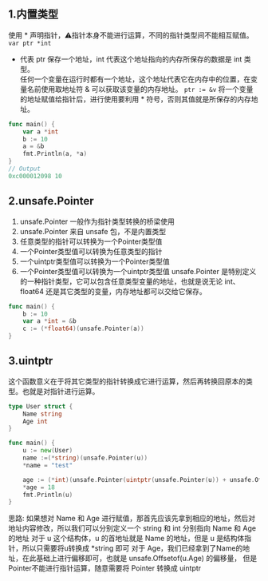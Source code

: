 ## 1.内置类型
使用 * 声明指针，⚠️指针本身不能进行运算，不同的指针类型间不能相互赋值。  
`var ptr *int`  
* 代表 ptr 保存一个地址，int 代表这个地址指向的内存所保存的数据是 int 类型。  
任何一个变量在运行时都有一个地址，这个地址代表它在内存中的位置，在变量名前使用取地址符 & 可以获取该变量的内存地址。
`ptr := &v`
将一个变量的地址赋值给指针后，进行使用要利用 * 符号，否则其值就是所保存的内存地址。
```go
func main() {
	var a *int
	b := 10
	a = &b
	fmt.Println(a, *a)
}
// Output
0xc000012098 10
```
## 2.unsafe.Pointer  
1. unsafe.Pointer 一般作为指针类型转换的桥梁使用
2. unsafe.Pointer 来自 unsafe 包，不是内置类型
3. 任意类型的指针可以转换为一个Pointer类型值
4. 一个Pointer类型值可以转换为任意类型的指针
5. 一个uintptr类型值可以转换为一个Pointer类型值
6. 一个Pointer类型值可以转换为一个uintptr类型值 
unsafe.Pointer 是特别定义的一种指针类型，它可以包含任意类型变量的地址，也就是说无论 int、float64 还是其它类型的变量，内存地址都可以交给它保存。  
```go
func main() {
	b := 10
	var a *int = &b
	c := (*float64)(unsafe.Pointer(a))
}
```
## 3.uintptr
这个函数意义在于将其它类型的指针转换成它进行运算，然后再转换回原本的类型。也就是对指针进行运算。
```go
type User struct {
	Name string
	Age int
}

func main() {
	u := new(User)
	name :=(*string)(unsafe.Pointer(u))
	*name = "test"

	age := (*int)(unsafe.Pointer(uintptr(unsafe.Pointer(u)) + unsafe.Offsetof(u.Age)))
	*age = 18
	fmt.Println(u)
}
```
思路: 如果想对 Name 和 Age 进行赋值，那首先应该先拿到相应的地址，然后对地址内容修改，所以我们可以分别定义一个 string 和 int 分别指向 Name 和 Age的地址 对于 u 这个结构体，u 的首地址就是 Name 的地址，但是 u 是结构体指针，所以只需要将u转换成 *string 即可 对于 Age，我们已经拿到了Name的地址，在此基础上进行偏移即可，也就是 unsafe.Offsetof(u.Age) 的偏移量， 但是 Pointer不能进行指针运算，随意需要将 Pointer 转换成 uintptr